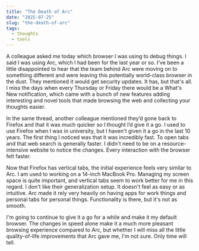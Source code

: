 ```yaml
---
title: "The Death of Arc"
date: "2025-07-25"
slug: "the-death-of-arc"
tags:
  - thoughts
  - tools
---
```

A colleague asked me today which browser I was using to debug things. I said I was using Arc, which I had been for the last year or so. I've been a little disappointed to hear that the team behind Arc were moving on to something different and were leaving this potentially world-class browser in the dust. They mentioned it would get security updates. It has, but that's all. I miss the days when every Thursday or Friday there would be a What's New notification, which came with a bunch of new features adding interesting and novel tools that made browsing the web and collecting your thoughts easier.

In the same thread, another colleague mentioned they’d gone back to Firefox and that it was much quicker so I thought I’d give it a go.  I used to use Firefox when I was in university, but I haven't given it a go in the last 10 years. The first thing I noticed was that it was incredibly fast. To open tabs and that web search is generally faster. I didn't need to be on a resource-intensive website to notice the changes. Every interaction with the browser felt faster.

Now that Firefox has vertical tabs, the initial experience feels very similar to Arc. I am used to working on a 14-inch MacBook Pro. Managing my screen space is quite important, and vertical tabs seem to work better for me in this regard. I don't like their generalization setup. It doesn't feel as easy or as intuitive. Arc made it rely very heavily on having apps for work things and personal tabs for personal things. Functionality is there, but it's not as smooth.

I'm going to continue to give it a go for a while and make it my default browser. The changes in speed alone make it a much more pleasant browsing experience compared to Arc, but whether I will miss all the little quality-of-life improvements that Arc gave me, I'm not sure. Only time will tell.
